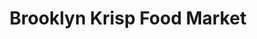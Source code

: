 ---
title: "Brooklyn Krisp Food Market"
url: /brooklyn/brooklyn-krisp-food-market/
shop: supermarket
---